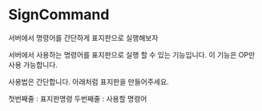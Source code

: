 # SignCommand
서버에서 명령어를 간단하게 표지판으로 실행해보자

서버에서 사용하는 명령어를 표지판으로 실행 할 수 있는 기능입니다.
이 기능은 OP만 사용 가능합니다.

사용법은 간단합니다.
아래처럼 표지판을 만들어주세요.


첫번째줄 : 표지판명령
두번째줄 : 사용할 명령어

